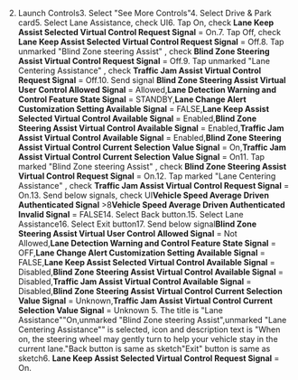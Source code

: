 2. Launch Controls3. Select "See More Controls"4. Select Drive & Park card5. Select Lane Assistance, check UI6. Tap On, check **Lane Keep Assist Selected Virtual Control Request Signal** = On.7. Tap Off, check **Lane Keep Assist Selected Virtual Control Request Signal** = Off.8. Tap unmarked "Blind Zone steering Assist" , check **Blind Zone Steering Assist Virtual Control Request Signal** = Off.9. Tap unmarked "Lane Centering Assistance" , check **Traffic Jam Assist Virtual Control Request Signal** = Off.10. Send signal **Blind Zone Steering Assist Virtual User Control Allowed Signal** = Allowed,**Lane Detection Warning and Control Feature State Signal** = STANDBY,**Lane Change Alert Customization Setting Available Signal** = FALSE,**Lane Keep Assist Selected Virtual Control Available Signal** = Enabled,**Blind Zone Steering Assist Virtual Control Available Signal** = Enabled,**Traffic Jam Assist Virtual Control Available Signal** = Enabled,**Blind Zone Steering Assist Virtual Control Current Selection Value Signal** = On,**Traffic Jam Assist Virtual Control Current Selection Value Signal** = On11. Tap marked "Blind Zone steering Assist" , check **Blind Zone Steering Assist Virtual Control Request Signal** = On.12. Tap marked "Lane Centering Assistance" , check **Traffic Jam Assist Virtual Control Request Signal** = On.13. Send below signals, check UI**Vehicle Speed Average Driven Authenticated Signal** >8**Vehicle Speed Average Driven Authenticated Invalid Signal** = FALSE14. Select Back button.15. Select Lane Assistance16. Select Exit button17. Send below signal**Blind Zone Steering Assist Virtual User Control Allowed Signal** = Not Allowed,**Lane Detection Warning and Control Feature State Signal** = OFF,**Lane Change Alert Customization Setting Available Signal** = FALSE,**Lane Keep Assist Selected Virtual Control Available Signal** = Disabled,**Blind Zone Steering Assist Virtual Control Available Signal** = Disabled,**Traffic Jam Assist Virtual Control Available Signal** = Disabled,**Blind Zone Steering Assist Virtual Control Current Selection Value Signal** = Unknown,**Traffic Jam Assist Virtual Control Current Selection Value Signal** = Unknown 5. The title is "Lane Assistance""On,unmarked "Blind Zone steering Assist",unmarked "Lane Centering Assistance"" is selected, icon and description text is "When on, the steering wheel may gently turn to help your vehicle stay in the current lane."Back button is same as sketch"Exit" button is same as sketch6. **Lane Keep Assist Selected Virtual Control Request Signal** = On.